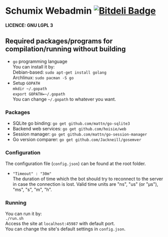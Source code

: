 # Schumix Webadmin [![Bitdeli Badge](https://d2weczhvl823v0.cloudfront.net/Schumix/webadmin/trend.png)](https://bitdeli.com/free "Bitdeli Badge")

#### LICENCE: GNU LGPL 3

## Required packages/programs for compilation/running without building
* `go` programming language<br>
	You can install it by: <br>
	Debian-based: `sudo apt-get install golang`<br>
	Archlinux: `sudo pacman -S go`<br>
* Setup `GOPATH`<br>
	`mkdir ~/.gopath`<br>
	`export GOPATH=~/.gopath`<br>
	You can change `~/.gopath` to whatever you want.<br>

### Packages
* SQLite go binding:    `go get github.com/mattn/go-sqlite3`
* Backend web services: `go get github.com/hoisie/web`
* Session manager:      `go get github.com/mattn/go-session-manager`
* Go version comparer:	`go get github.com/Jackneill/gosemver`

### Configuration

The configuration file (`config.json`) can be found at the root folder.

* `"Timeout" : "30m"`<br>
The duration of time which the bot should try to reconnect to the server in case the connection is lost.
Valid time units are "ns", "us" (or "µs"), "ms", "s", "m", "h".

### Running

You can run it by:<br>
`./run.sh`<br>
Access the site at `localhost:45987` with default port.<br>
You can change the site's default settings in `config.json`.
